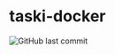 # taski-docker
![GitHub last commit](https://img.shields.io/github/last-commit/KirillZavadskiy/taski-docker)
